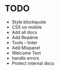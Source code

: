 # TODO

* Style blockquote
* CSS on mobile
* Add all docs
* Add Readme
* Tools - linter
* Add Mixpanel
* Welcome Text
* handle errors
* Protect internal docs
